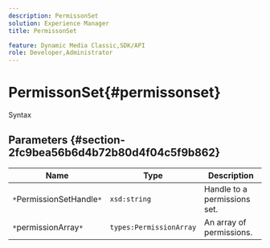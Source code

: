 ```yaml
---
description: PermissonSet
solution: Experience Manager
title: PermissonSet

feature: Dynamic Media Classic,SDK/API
role: Developer,Administrator
---
```


# PermissonSet{#permissonset}

 Syntax 

## Parameters {#section-2fc9bea56b6d4b72b80d4f04c5f9b862}

|  Name  | Type  | Description  |
|---|---|---|
|  `*`PermissionSetHandle`*`  | `xsd:string`  | Handle to a permissions set.  |
|  `*`permissionArray`*`  | `types:PermissionArray`  | An array of permissions.  |

